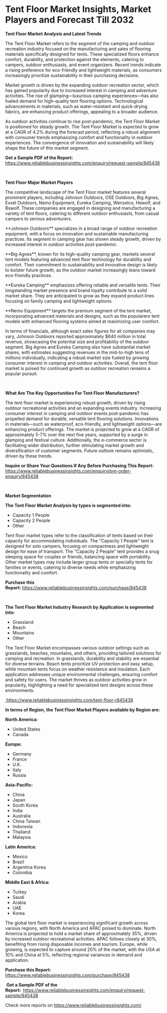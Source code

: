 <p><h1>Tent Floor Market Insights, Market Players and Forecast Till 2032</h1></p><p><strong>Tent Floor Market Analysis and Latest Trends</strong></p>
<p><p>The Tent Floor Market refers to the segment of the camping and outdoor recreation industry focused on the manufacturing and sales of flooring materials specifically designed for tents. These specialized floors enhance comfort, durability, and protection against the elements, catering to campers, outdoor enthusiasts, and event organizers. Recent trends indicate a rising preference for eco-friendly and lightweight materials, as consumers increasingly prioritize sustainability in their purchasing decisions.</p><p>Market growth is driven by the expanding outdoor recreation sector, which has gained popularity due to increased interest in camping and adventure activities. The rise of glamping—luxurious camping experiences—has also fueled demand for high-quality tent flooring options. Technological advancements in materials, such as water-resistant and quick-drying fabrics, are enhancing product offerings, appealing to a broader audience.</p><p>As outdoor activities continue to rise post-pandemic, the Tent Floor Market is positioned for steady growth. The Tent Floor Market is expected to grow at a CAGR of 4.2% during the forecast period, reflecting a robust alignment with consumer trends emphasizing comfort and functionality in outdoor experiences. The convergence of innovation and sustainability will likely shape the future of this market segment.</p></p>
<p><strong>Get a Sample PDF of the Report:&nbsp;</strong> <a href="https://www.reliablebusinessinsights.com/enquiry/request-sample/845438?utm_campaign=2840&utm_medium=2&utm_source=Github&utm_content=ia&utm_term=04042025&utm_id=tent-floor">https://www.reliablebusinessinsights.com/enquiry/request-sample/845438</a></p>
<p>&nbsp;</p>
<p><strong>Tent Floor Major Market Players</strong></p>
<p><p>The competitive landscape of the Tent Floor market features several prominent players, including Johnson Outdoors, OSE Outdoors, Big Agnes, Exxel Outdoors, Nemo Equipment, Eureka Camping, Wenzelco, Hewolf, and Bswolf. These companies are engaged in designing and manufacturing a variety of tent floors, catering to different outdoor enthusiasts, from casual campers to serious adventurers. </p><p>**Johnson Outdoors** specializes in a broad range of outdoor recreation equipment, with a focus on innovation and sustainable manufacturing practices. Its segment in camping gear has shown steady growth, driven by increased interest in outdoor activities post-pandemic. </p><p>**Big Agnes**, known for its high-quality camping gear, markets several tent models featuring advanced tent floor technology for durability and comfort. Their commitment to sustainability and innovative design is likely to bolster future growth, as the outdoor market increasingly leans toward eco-friendly practices.</p><p>**Eureka Camping** emphasizes offering reliable and versatile tents. Their longstanding market presence and brand loyalty contribute to a solid market share. They are anticipated to grow as they expand product lines focusing on family camping and lightweight options.</p><p>**Nemo Equipment** targets the premium segment of the tent market, incorporating advanced materials and designs, such as the popularero tent models with enhanced flooring systems aimed at maximizing user comfort.</p><p>In terms of financials, although exact sales figures for all companies may vary, Johnson Outdoors reported approximately $640 million in total revenue, showcasing the potential size and profitability of the outdoor segment. Big Agnes and Eureka Camping also have substantial market shares, with estimates suggesting revenues in the mid-to-high tens of millions individually, indicating a robust market size fueled by growing consumer interest in camping and outdoor activities. Overall, the tent floor market is poised for continued growth as outdoor recreation remains a popular pursuit.</p></p>
<p>&nbsp;</p>
<p><strong>What Are The Key Opportunities For Tent Floor Manufacturers?</strong></p>
<p><p>The tent floor market is experiencing robust growth, driven by rising outdoor recreational activities and an expanding events industry. Increasing consumer interest in camping and outdoor events post-pandemic has propelled demand for durable, versatile tent flooring solutions. Innovations in materials—such as waterproof, eco-friendly, and lightweight options—are enhancing product offerings. The market is projected to grow at a CAGR of approximately 5-7% over the next five years, supported by a surge in glamping and festival culture. Additionally, the e-commerce sector is facilitating wider distribution, further stimulating market growth and diversification of customer segments. Future outlook remains optimistic, driven by these trends.</p></p>
<p><strong>Inquire or Share Your Questions If Any Before Purchasing This Report:</strong> <a href="https://www.reliablebusinessinsights.com/enquiry/pre-order-enquiry/845438?utm_campaign=2840&utm_medium=2&utm_source=Github&utm_content=ia&utm_term=04042025&utm_id=tent-floor">https://www.reliablebusinessinsights.com/enquiry/pre-order-enquiry/845438</a></p>
<p>&nbsp;</p>
<p><strong>Market Segmentation</strong></p>
<p><strong>The Tent Floor Market Analysis by types is segmented into:</strong></p>
<p><ul><li>Capacity 1 People</li><li>Capacity 2 People</li><li>Other</li></ul></p>
<p><p>Tent floor market types refer to the classification of tents based on their capacity for accommodating individuals. The "Capacity 1 People" tent is designed for solo campers, focusing on compactness and lightweight design for ease of transport. The "Capacity 2 People" tent provides a snug sleeping space for couples or friends, balancing space with portability. Other market types may include larger group tents or specialty tents for families or events, catering to diverse needs while emphasizing functionality and comfort.</p></p>
<p><strong>Purchase this Report:&nbsp;</strong><a href="https://www.reliablebusinessinsights.com/purchase/845438?utm_campaign=2840&utm_medium=2&utm_source=Github&utm_content=ia&utm_term=04042025&utm_id=tent-floor">https://www.reliablebusinessinsights.com/purchase/845438</a></p>
<p>&nbsp;</p>
<p><strong>The Tent Floor Market Industry Research by Application is segmented into:</strong></p>
<p><ul><li>Grassland</li><li>Beach</li><li>Mountains</li><li>Other</li></ul></p>
<p><p>The Tent Floor Market encompasses various outdoor settings such as grasslands, beaches, mountains, and others, providing tailored solutions for camping and recreation. In grasslands, durability and stability are essential for diverse terrains. Beach tents prioritize UV protection and easy setup, while mountain tents focus on weather resistance and insulation. Each application addresses unique environmental challenges, ensuring comfort and safety for users. The market thrives as outdoor activities grow in popularity, highlighting a need for specialized tent designs across these environments.</p></p>
<p><a href="https://www.reliablebusinessinsights.com/tent-floor-r845438?utm_campaign=2840&utm_medium=2&utm_source=Github&utm_content=ia&utm_term=04042025&utm_id=tent-floor">&nbsp;https://www.reliablebusinessinsights.com/tent-floor-r845438</a></p>
<p><strong>In terms of Region, the Tent Floor Market Players available by Region are:</strong></p>
<p>
    <p> <strong> North America: </strong>
        <ul>
            <li>United States</li>
            <li>Canada</li>
        </ul>
        </p> 
    <p> <strong> Europe: </strong>
        <ul>
            <li>Germany</li>
            <li>France</li>
            <li>U.K.</li>
            <li>Italy</li>
            <li>Russia</li>
        </ul>
        </p> 
    <p> <strong> Asia-Pacific: </strong>
        <ul>
            <li>China</li>
            <li>Japan</li>
            <li>South Korea</li>
            <li>India</li>
            <li>Australia</li>
            <li>China Taiwan</li>
            <li>Indonesia</li>
            <li>Thailand</li>
            <li>Malaysia</li>
        </ul>
        </p> 
    <p> <strong> Latin America: </strong>
        <ul>
            <li>Mexico</li>
            <li>Brazil</li>
            <li>Argentina Korea</li>
            <li>Colombia</li>
        </ul>
        </p> 
    <p> <strong> Middle East & Africa: </strong>
        <ul>
            <li>Turkey</li>
            <li>Saudi</li>
            <li>Arabia</li>
            <li>UAE</li>
            <li>Korea</li>
        </ul>
    </p>
    </p>
<p><p>The global tent floor market is experiencing significant growth across various regions, with North America and APAC poised to dominate. North America is projected to hold a market share of approximately 35%, driven by increased outdoor recreational activities. APAC follows closely at 30%, benefiting from rising disposable incomes and tourism. Europe, while growing, is expected to capture around 20% of the market, with the USA at 10% and China at 5%, reflecting regional variances in demand and application.</p></p>
<p><strong>Purchase this Report: </strong><a href="https://www.reliablebusinessinsights.com/purchase/845438?utm_campaign=2840&utm_medium=2&utm_source=Github&utm_content=ia&utm_term=04042025&utm_id=tent-floor">https://www.reliablebusinessinsights.com/purchase/845438</a></p>
<p>&nbsp;<strong>Get a Sample PDF of the Report:&nbsp;&nbsp;</strong><a href="https://www.reliablebusinessinsights.com/enquiry/request-sample/845438?utm_campaign=2840&utm_medium=2&utm_source=Github&utm_content=ia&utm_term=04042025&utm_id=tent-floor">https://www.reliablebusinessinsights.com/enquiry/request-sample/845438</a></p>
<p><strong></strong></p>
<p>Check more reports on <a href="https://www.reliablebusinessinsights.com/?utm_campaign=2840&utm_medium=2&utm_source=Github&utm_content=ia&utm_term=04042025&utm_id=tent-floor">https://www.reliablebusinessinsights.com/</a></p>